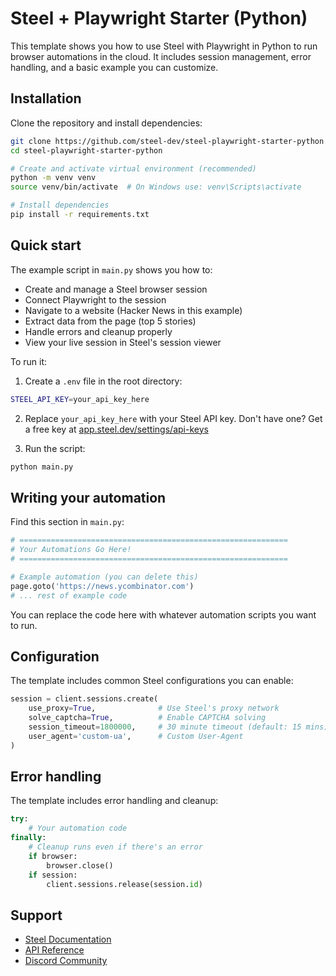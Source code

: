 # Steel + Playwright Starter (Python)

This template shows you how to use Steel with Playwright in Python to run browser automations in the cloud. It includes session management, error handling, and a basic example you can customize.

## Installation

Clone the repository and install dependencies:

```bash
git clone https://github.com/steel-dev/steel-playwright-starter-python
cd steel-playwright-starter-python

# Create and activate virtual environment (recommended)
python -m venv venv
source venv/bin/activate  # On Windows use: venv\Scripts\activate

# Install dependencies
pip install -r requirements.txt
```

## Quick start

The example script in `main.py` shows you how to:
- Create and manage a Steel browser session
- Connect Playwright to the session
- Navigate to a website (Hacker News in this example)
- Extract data from the page (top 5 stories)
- Handle errors and cleanup properly
- View your live session in Steel's session viewer

To run it:

1. Create a `.env` file in the root directory:
```bash
STEEL_API_KEY=your_api_key_here
```

2. Replace `your_api_key_here` with your Steel API key. Don't have one? Get a free key at [app.steel.dev/settings/api-keys](https://app.steel.dev/settings/api-keys)

3. Run the script:
```bash
python main.py
```

## Writing your automation

Find this section in `main.py`:

```python
# ============================================================
# Your Automations Go Here!
# ============================================================

# Example automation (you can delete this)
page.goto('https://news.ycombinator.com')
# ... rest of example code
```

You can replace the code here with whatever automation scripts you want to run.

## Configuration

The template includes common Steel configurations you can enable:

```python
session = client.sessions.create(
    use_proxy=True,              # Use Steel's proxy network
    solve_captcha=True,          # Enable CAPTCHA solving
    session_timeout=1800000,     # 30 minute timeout (default: 15 mins)
    user_agent='custom-ua',      # Custom User-Agent
)
```

## Error handling

The template includes error handling and cleanup:

```python
try:
    # Your automation code
finally:
    # Cleanup runs even if there's an error
    if browser:
        browser.close()
    if session:
        client.sessions.release(session.id)
```

## Support

- [Steel Documentation](https://docs.steel.dev)
- [API Reference](https://docs.steel.dev/api-reference)
- [Discord Community](https://discord.gg/gPpvhNvc5R)